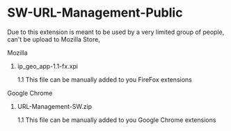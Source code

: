 # SW-URL-Management-Public
Due to this extension is meant to be used by a very limited group of people, can't be upload to Mozilla Store,

Mozilla
1. ip_geo_app-1.1-fx.xpi

    1.1 This file can be manually added to you FireFox extensions

Google Chrome
1. URL-Management-SW.zip

    1.1 This file can be manually added to you Google Chrome extensions
